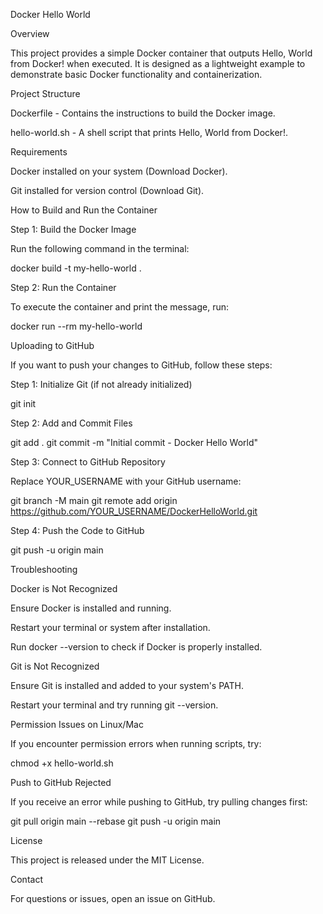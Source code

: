 Docker Hello World

Overview

This project provides a simple Docker container that outputs Hello, World from Docker! when executed. It is designed as a lightweight example to demonstrate basic Docker functionality and containerization.

Project Structure

Dockerfile - Contains the instructions to build the Docker image.

hello-world.sh - A shell script that prints Hello, World from Docker!.

Requirements

Docker installed on your system (Download Docker).

Git installed for version control (Download Git).

How to Build and Run the Container

Step 1: Build the Docker Image

Run the following command in the terminal:

docker build -t my-hello-world .

Step 2: Run the Container

To execute the container and print the message, run:

docker run --rm my-hello-world

Uploading to GitHub

If you want to push your changes to GitHub, follow these steps:

Step 1: Initialize Git (if not already initialized)

git init

Step 2: Add and Commit Files

git add .
git commit -m "Initial commit - Docker Hello World"

Step 3: Connect to GitHub Repository

Replace YOUR_USERNAME with your GitHub username:

git branch -M main
git remote add origin https://github.com/YOUR_USERNAME/DockerHelloWorld.git

Step 4: Push the Code to GitHub

git push -u origin main

Troubleshooting

Docker is Not Recognized

Ensure Docker is installed and running.

Restart your terminal or system after installation.

Run docker --version to check if Docker is properly installed.

Git is Not Recognized

Ensure Git is installed and added to your system's PATH.

Restart your terminal and try running git --version.

Permission Issues on Linux/Mac

If you encounter permission errors when running scripts, try:

chmod +x hello-world.sh

Push to GitHub Rejected

If you receive an error while pushing to GitHub, try pulling changes first:

git pull origin main --rebase
git push -u origin main

License

This project is released under the MIT License.

Contact

For questions or issues, open an issue on GitHub.

